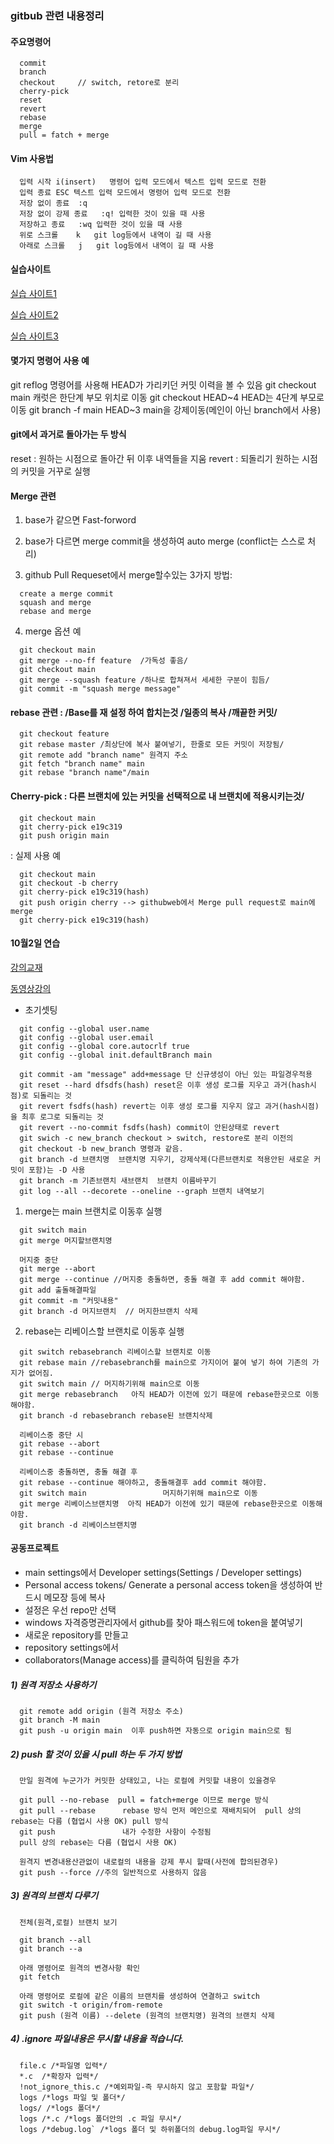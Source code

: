 ### gitbub 관련 내용정리

#### 주요명령어
```
  commit	
  branch	
  checkout     // switch, retore로 분리		
  cherry-pick	
  reset	
  revert 
  rebase	
  merge
  pull = fatch + merge
```
#### Vim 사용법
```
  입력 시작	i(insert)	명령어 입력 모드에서 텍스트 입력 모드로 전환
  입력 종료	ESC	텍스트 입력 모드에서 명령어 입력 모드로 전환
  저장 없이 종료	:q	
  저장 없이 강제 종료	:q!	입력한 것이 있을 때 사용
  저장하고 종료	:wq	입력한 것이 있을 때 사용
  위로 스크롤	k	git log등에서 내역이 길 때 사용
  아래로 스크롤	j	git log등에서 내역이 길 때 사용
```
#### 실습사이트
[실습 사이트1](https://github.com/Violet-Bora-Lee/git-tutorial)

[실습 사이트2](https://learngitbranching.js.org/)

[실습 사이트3](https://git-school.github.io/visualizing-git/)

#### 몇가지 명령어 사용 예
git reflog 명령어를 사용해 HEAD가 가리키던 커밋 이력을 볼 수 있음
git checkout main  	캐럿은 한단계 부모 위치로 이동
git checkout HEAD~4 	HEAD는 4단계 부모로 이동
git branch -f main HEAD~3	main을 강제이동(메인이 아닌 branch에서 사용)

#### git에서 과거로 돌아가는 두 방식
reset : 원하는 시점으로 돌아간 뒤 이후 내역들을 지움
revert : 되돌리기 원하는 시점의 커밋을 거꾸로 실행
#### Merge 관련
1. base가 같으면 Fast-forword
2. base가 다르면 merge commit을 생성하여 auto merge (conflict는 스스로 처리)

3. github Pull Requeset에서 merge할수있는 3가지 방법: 
```
  create a merge commit
  squash and merge 
  rebase and merge
```
4. merge 옵션 예
```
  git checkout main
  git merge --no-ff feature  /가독성 좋음/
  git checkout main
  git merge --squash feature /하나로 합쳐져서 세세한 구분이 힘듬/
  git commit -m "squash merge message"
```

#### rebase 관련 : /Base를 재 설정 하여 합치는것 /일종의 복사 /깨끝한 커밋/ 
```
  git checkout feature  
  git rebase master	/최상단에 복사 붙여넣기, 한줄로 모든 커밋이 저장됨/
  git remote add "branch name" 원격지 주소
  git fetch "branch name" main
  git rebase "branch name"/main
```
#### Cherry-pick : 다른 브랜치에 있는 커밋을 선택적으로 내 브랜치에 적용시키는것/
```
  git checkout main
  git cherry-pick e19c319
  git push origin main
```
: 실제 사용 예
```
  git checkout main
  git checkout -b cherry
  git cherry-pick e19c319(hash)
  git push origin cherry --> githubweb에서 Merge pull request로 main에 merge
  git cherry-pick e19c319(hash) 
```
#### 10월2일 연습
[강의교재](https://www.yalco.kr/@git-github/4-4/)

[동영상강의](https://www.yalco.kr/@git-github/1-1/)

- 초기셋팅
```
  git config --global user.name
  git config --global user.email
  git config --global core.autocrlf true
  git config --global init.defaultBranch main
```
```
  git commit -am "message" add+message 단 신규생성이 아닌 있는 파일경우적용
  git reset --hard dfsdfs(hash) reset은 이후 생성 로그를 지우고 과거(hash시점)로 되돌리는 것
  git revert fsdfs(hash) revert는 이후 생성 로그를 지우지 않고 과거(hash시점)을 최후 로그로 되돌리는 것
  git revert --no-commit fsdfs(hash) commit이 안된상태로 revert
  git swich -c new_branch checkout > switch, restore로 분리 이전의 
  git checkout -b new_branch 명령과 같음.
  git branch -d 브랜치명  브랜치명 지우기, 강제삭제(다른브랜치로 적용안된 새로운 커밋이 포함)는 -D 사용
  git branch -m 기존브랜치 새브랜치  브랜치 이름바꾸기
  git log --all --decorete --oneline --graph 브랜치 내역보기
```
1) merge는 main 브랜치로 이동후 실행
```
  git switch main
  git merge 머지할브랜치명
  
  머지중 중단
  git merge --abort
  git merge --continue //머지중 충돌하면, 충돌 해결 후 add commit 해야함. 
  git add 출돌해결파일
  git commit -m "커밋내용"
  git branch -d 머지브랜치  // 머지한브랜치 삭제
```
2) rebase는 리베이스할 브랜치로 이동후 실행
```
  git switch rebasebranch 리베이스할 브랜치로 이동
  git rebase main //rebasebranch를 main으로 가지이어 붙여 넣기 하여 기존의 가지가 없어짐.
  git switch main // 머지하기위해 main으로 이동
  git merge rebasebranch   아직 HEAD가 이전에 있기 때문에 rebase한곳으로 이동해야함. 
  git branch -d rebasebranch rebase된 브랜치삭제

  리베이스중 중단 시
  git rebase --abort
  git rebase --continue

  리베이스중 충돌하면, 충돌 해결 후
  git rebase --continue 해야하고, 충돌해결후 add commit 해야함. 
  git switch main                 머지하기위해 main으로 이동                    
  git merge 리베이스브랜치명  아직 HEAD가 이전에 있기 때문에 rebase한곳으로 이동해야함.
  git branch -d 리베이스브랜치명
```

#### 공동프로젝트
- main settings에서 Developer settings(Settings / Developer settings) 
- Personal access tokens/ Generate a personal access token을 생성하여 반드시 메모장 등에 복사
- 설정은 우선 repo만 선택
- windows 자격증명관리자에서 github를 찾아 패스워드에 token을 붙여넣기
- 새로운 repository를 만들고 
- repository settings에서 
- collaborators(Manage access)를 클릭하여 팀원을 추가

##### 1) 원격 저장소 사용하기
```
  git remote add origin (원격 저장소 주소) 
  git branch -M main
  git push -u origin main  이후 push하면 자동으로 origin main으로 됨
```
##### 2) push 할 것이 있을 시 pull 하는 두 가지 방법
```
  만일 원격에 누군가가 커밋한 상태있고, 나는 로컬에 커밋할 내용이 있을경우 

  git pull --no-rebase  pull = fatch+merge 이므로 merge 방식
  git pull --rebase      rebase 방식 먼저 메인으로 재배치되어  pull 상의 rebase는 다름 (협업시 사용 OK) pull 방식
  git push               내가 수정한 사항이 수정됨   
  pull 상의 rebase는 다름 (협업시 사용 OK)

  원격지 변경내용산관없이 내로컬의 내용을 강제 푸시 할때(사전에 합의된경우)
  git push --force //주의 일반적으로 사용하지 않음 
```
##### 3) 원격의 브랜치 다루기 
```
  전체(원격,로컬) 브랜치 보기

  git branch --all
  git branch --a
  
  아래 명령어로 원격의 변경사항 확인
  git fetch
  
  아래 명령어로 로컬에 같은 이름의 브랜치를 생성하여 연결하고 switch
  git switch -t origin/from-remote
  git push (원격 이름) --delete (원격의 브랜치명) 원격의 브랜치 삭제
```
##### 4) .ignore 파일내용은 무시할 내용을 적습니다. 
```
  file.c /*파일명 입력*/
  *.c  /*확장자 입력*/
  !not_ignore_this.c /*예외파일-즉 무시하지 않고 포함할 파일*/
  logs /*logs 파일 및 폴더*/
  logs/ /*logs 폴더*/
  logs /*.c /*logs 폴더안의 .c 파일 무시*/
  logs /*debug.log` /*logs 폴더 및 하위폴더의 debug.log파일 무시*/
```